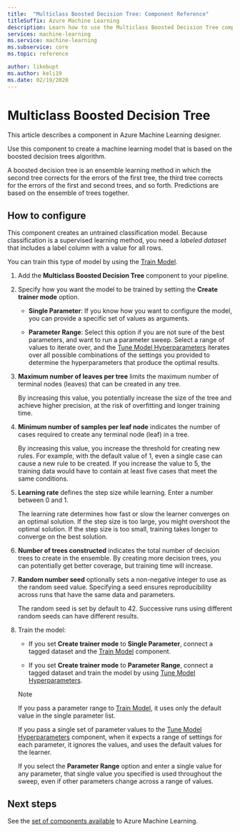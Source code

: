 ```yaml
---
title:  "Multiclass Boosted Decision Tree: Component Reference"
titleSuffix: Azure Machine Learning
description: Learn how to use the Multiclass Boosted Decision Tree component in Azure Machine Learning to create a classifier using labeled data.
services: machine-learning
ms.service: machine-learning
ms.subservice: core
ms.topic: reference

author: likebupt
ms.author: keli19
ms.date: 02/19/2020
---
```


# Multiclass Boosted Decision Tree

This article describes a component in Azure Machine Learning designer.

Use this component to create a machine learning model that is based on the boosted decision trees algorithm.

A boosted decision tree is an ensemble learning method in which the second tree corrects for the errors of the first tree, the third tree corrects for the errors of the first and second trees, and so forth. Predictions are based on the ensemble of trees together.

## How to configure 

This component creates an untrained classification model. Because classification is a supervised learning method, you need a *labeled dataset* that includes a label column with a value for all rows.

You can train this type of model by using the [Train Model](././train-model.md). 

1.  Add the **Multiclass Boosted Decision Tree** component to your pipeline.

1.  Specify how you want the model to be trained by setting the **Create trainer mode** option.

    + **Single Parameter**: If you know how you want to configure the model, you can provide a specific set of values as arguments.
    
    + **Parameter Range**: Select this option if you are not sure of the best parameters, and want to run a parameter sweep. Select a range of values to iterate over, and the [Tune Model Hyperparameters](tune-model-hyperparameters.md) iterates over all possible combinations of the settings you provided to determine the hyperparameters that produce the optimal results.  

1. **Maximum number of leaves per tree** limits the maximum number of terminal nodes (leaves) that can be created in any tree.
    
    By increasing this value, you potentially increase the size of the tree and achieve higher precision, at the risk of overfitting and longer training time.
  
1. **Minimum number of samples per leaf node** indicates the number of cases required to create any terminal node (leaf) in a tree.  

    By increasing this value, you increase the threshold for creating new rules. For example, with the default value of 1, even a single case can cause a new rule to be created. If you increase the value to 5, the training data would have to contain at least five cases that meet the same conditions.

1. **Learning rate** defines the step size while learning. Enter a number between 0 and 1.

    The learning rate determines how fast or slow the learner converges on an optimal solution. If the step size is too large, you might overshoot the optimal solution. If the step size is too small, training takes longer to converge on the best solution.

1. **Number of trees constructed** indicates the total number of decision trees to create in the ensemble. By creating more decision trees, you can potentially get better coverage, but training time will increase.

1. **Random number seed** optionally sets a non-negative integer to use as the random seed value. Specifying a seed ensures reproducibility across runs that have the same data and parameters.  

    The random seed is set by default to 42. Successive runs using different random seeds can have different results.

1. Train the model:

    + If you set **Create trainer mode** to **Single Parameter**, connect a tagged dataset and the [Train Model](train-model.md) component.  
  
    + If you set **Create trainer mode** to **Parameter Range**, connect a tagged dataset and train the model by using [Tune Model Hyperparameters](tune-model-hyperparameters.md).  
  
    > [!NOTE]
    > 
    > If you pass a parameter range to [Train Model](train-model.md), it uses only the default value in the single parameter list.  
    > 
    > If you pass a single set of parameter values to the [Tune Model Hyperparameters](tune-model-hyperparameters.md) component, when it expects a range of settings for each parameter, it ignores the values, and uses the default values for the learner.  
    > 
    > If you select the **Parameter Range** option and enter a single value for any parameter, that single value you specified is used throughout the sweep, even if other parameters change across a range of values.

## Next steps

See the [set of components available](component-reference.md) to Azure Machine Learning. 
